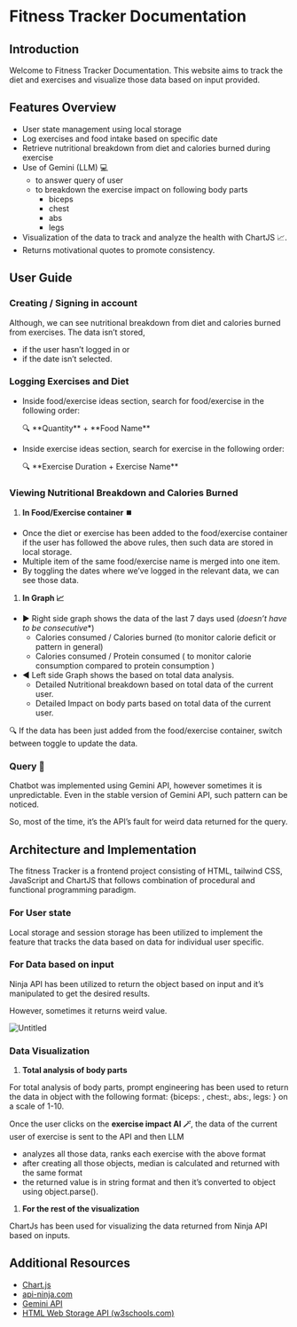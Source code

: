 # Fitness Tracker Documentation

## Introduction

Welcome to Fitness Tracker Documentation. This website aims to track the diet and exercises and visualize those data based on input provided.

## Features Overview

- User state management using local storage
- Log exercises and food intake based on specific date
- Retrieve nutritional breakdown from diet and calories burned during exercise
- Use of Gemini (LLM) 💻
    - to answer query of user
    - to breakdown the exercise impact on following body parts
        - biceps
        - chest
        - abs
        - legs
- Visualization of the data to track and analyze the health with ChartJS 📈.
- Returns motivational quotes to promote consistency.

## User Guide

### Creating / Signing in account

Although, we can see nutritional breakdown from diet and calories burned from exercises. The data isn’t stored, 

- if the user hasn’t logged in or
- if the date isn’t selected.

### Logging Exercises and Diet

- Inside food/exercise ideas section, search for food/exercise in the following order:
    
    <aside>
    🔍 **Quantity** + **Food Name**
    
    </aside>
    
- Inside exercise ideas section, search for exercise in the following order:
    
    <aside>
    🔍 **Exercise Duration + Exercise Name**
    
    </aside>
    

### Viewing Nutritional Breakdown and Calories Burned

1. **In Food/Exercise container ⏹️**
- Once the diet or exercise has been added to the food/exercise container if the user has followed the above rules, then such data are stored in local storage.
- Multiple item of the same food/exercise name is merged into one item.
- By toggling the dates where we’ve logged in the relevant data, we can see those data.
1. **In Graph 📈**
- ▶️ Right side graph shows the data of the last 7 days used (*doesn’t have to be consecutive**)
    - Calories consumed / Calories burned (to monitor calorie deficit or pattern in general)
    - Calories consumed / Protein consumed ( to monitor calorie consumption compared to protein consumption )
- ◀️ Left side Graph shows the based on total data analysis.
    - Detailed Nutritional breakdown based on total data of the current user.
    - Detailed Impact on body parts based on total data of the current user.

<aside>
🔍 If the data has been just added from the food/exercise container, switch between toggle to update the data.

</aside>

### Query 🤔

Chatbot was implemented using Gemini API, however sometimes it is unpredictable. Even in the stable version of Gemini API, such pattern can be noticed.

So, most of the time, it’s the API’s fault for weird data returned for the query.

## Architecture and Implementation

The fitness Tracker is a frontend project consisting of HTML, tailwind CSS, JavaScript and ChartJS that follows combination of procedural and functional programming paradigm.

### For User state

Local storage and session storage has been utilized to implement the feature that tracks the data based on data for individual user specific.

### For Data based on input

Ninja API has been utilized to return the object based on input and it’s manipulated to get the desired results. 

However, sometimes it returns weird value. 

![Untitled](https://prod-files-secure.s3.us-west-2.amazonaws.com/1799f166-dcd3-4114-bba1-fb4b6e03600d/8ba0d570-cb28-4118-b4b4-23d560d117a2/Untitled.png)

### Data Visualization

1. **Total analysis of body parts**

For total analysis of body parts, prompt engineering has been used to return the data in object with the following format: {biceps: , chest:, abs:, legs: } on a scale of 1-10. 

Once the user clicks on the **exercise impact AI 🪄**, the data of the current user of exercise is sent to the API and then LLM

- analyzes all those data, ranks each exercise with the above format
- after creating all those objects, median is calculated and returned with the same format
- the returned value is in string format and then it’s converted to object using object.parse().
1. **For the rest of the visualization**

ChartJs has been used for visualizing the data returned from Ninja API based on inputs. 

## Additional Resources

- [Chart.js](https://www.chartjs.org/docs/latest/)
- [api-ninja.com](https://api-ninjas.com/examples)
- [Gemini API](https://ai.google.dev/)
- [HTML Web Storage API (w3schools.com)](https://www.w3schools.com/html/html5_webstorage.asp)
